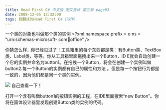 ```yaml
---
title: Head First C# 中文版 图文皆译 第三章 page93
date: 2008-12-05 13:32:00
tags: 我翻译的Head First C#（习作）
---
```

一个类的对象也叫做那个类的实例  <?xml:namespace prefix = o ns = "urn:schemas-microsoft-
com:office:office" />

你猜怎么样...你已经见过了！工具箱里的每个东西都是类：有Button类、TextBox类、Label类，等等。你从工具箱里面拖拽出来一个Button，ID
E就会自动创建一个它的实例并命名为button1。在拖拽一个Button，将会在创建一个实例叫做button2.每一个Button的实例都有自己的属性和方法
。但是每一个按钮行为都是一致的，因为他们都是同一个类的实例。

![](https://p-blog.csdn.net/images/p_blog_csdn_net/cuipengfei1/EntryImages/20081205/%E6%88%AA%E5%9B%BE00.jpg) 自己查看一下！

打开一个含有叫做button1的按钮实例的工程，在IDE里面搜索“new Button”。你将在窗体设计器里发现创建Button类的实例的代码。



